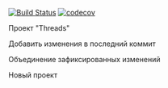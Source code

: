 [![Build Status](https://travis-ci.org/alexanderlebedev1989/job4j_threads.svg?branch=master)](https://travis-ci.org/alexanderlebedev1989/job4j_threads)
[![codecov](https://codecov.io/gh/alexanderlebedev1989/job4j_threads/branch/master/graph/badge.svg)](https://codecov.io/gh/alexanderlebedev1989/job4j_threads)

Проект "Threads"

Добавить изменения в последний коммит

Объединение зафиксированных изменений

Новый проект